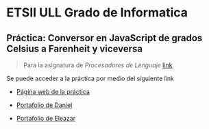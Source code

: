 # ETSII ULL Grado de Informatica

## Práctica: Conversor en JavaScript de grados Celsius a Farenheit y viceversa

> Para la asignatura de *Procesadores de Lenguaje* [link](https://campusvirtual.ull.es/1516/course/view.php?id=178)

Se puede acceder a la práctica por medio del siguiente link

- [Página web de la práctica](http://elediaz.github.io/conversor-de-temperatura-simple-ele-daniel)

- [Portafolio de Daniel](http://alu0100824780.github.io/)

- [Portafolio de Eleazar](http://elediaz.github.io/public/portafolio.html)